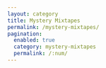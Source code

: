 ```yaml
---
layout: category
title: Mystery Mixtapes
permalink: /mystery-mixtapes/
pagination:
  enabled: true
  category: mystery-mixtapes
  permalink: /:num/
---
```

